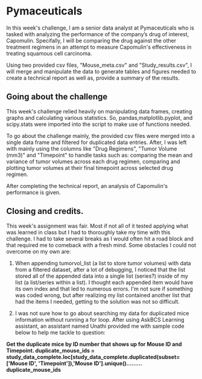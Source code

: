 # Pymaceuticals
In this week's challenge, I am a senior data analyst at Pymaceuticals who is tasked with analyzing the performance of the company’s drug of interest, Capomulin. Specifally, I will be comparing the drug against the other treatment regimens in an attempt to measure Capomulin's effectiveness in treating squamous cell carcinoma.

Using two provided csv files, "Mouse_meta.csv" and "Study_results.csv", I will merge and manipulate the data to generate tables and figures needed to create a technical report as well as, provide a summary of the results.

## Going about the challenge
This week's challenge relied heavily on manipulating data frames, creating graphs and calculating various statistics. So, pandas,matplotlib.pyplot, and scipy.stats were imported into the script to make use of functions needed.

To go about the challenge mainly, the provided csv files were merged into a single data frame and filtered for duplicated data entries. After, I was left with mainly using the columns like "Drug Regimens", "Tumor Volume (mm3)" and "Timepoint" to handle tasks such as:
comparing the mean and variance of tumor volumes across each drug regimen,
comparing and plotting tumor volumes at their final timepoint across selected drug regimen. 

After completing the technical report, an analysis of Capomulin's performance is given.

## Closing and credits.

This week's assignment was fair. Most if not all of it tested applying what was learned in class but I had to thoroughly take my time with this challenge. I had to take several breaks as I would often hit a road block and that required me to comeback with a fresh mind. Some obstacles I could not overcome on my own are:

1) When appending tumorvol_list (a list to store tumor volumes) with data from a filtered dataset, after a lot of debugging, I noticed that the list stored all of the appended data into a single list (series?) inside of my list (a list/series within a list). I thought each appended item would have its own index and that led to numerous errors. I'm not sure if something was coded wrong, but after realizing my list contained another list that had the items I needed, getting to the solution was not so difficult.

2) I was not sure how to go about searching my data for duplicated mice information without running a for loop. After using AskBCS Learning assistant, an assistant named Unathi provided me with sample code below to help me tackle to question:

**Get the duplicate mice by ID number that shows up for Mouse ID and Timepoint. 
duplicate_mouse_ids = study_data_complete.loc[study_data_complete.duplicated(subset=['Mouse ID', 'Timepoint']),'Mouse ID'].unique().........
duplicate_mouse_ids**

